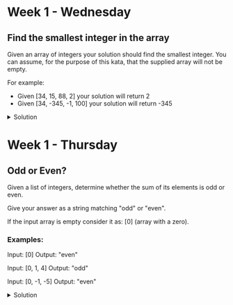 # Week 1 - Wednesday

## Find the smallest integer in the array

Given an array of integers your solution should find the smallest integer. 
You can assume, for the purpose of this kata, that the supplied array will not be empty.

For example:

- Given [34, 15, 88, 2] your solution will return 2
- Given [34, -345, -1, 100] your solution will return -345

<details>
  <summary>Solution</summary>
  
  ```js
  
    findSmallestInt(args) {
      return Math.min(...args);
    }
  ```

</details>

# Week 1 - Thursday

## Odd or Even?

Given a list of integers, determine whether the sum of its elements is odd or even.

Give your answer as a string matching "odd" or "even".

If the input array is empty consider it as: [0] (array with a zero).

### Examples:

Input: [0]
Output: "even"

Input: [0, 1, 4]
Output: "odd"

Input: [0, -1, -5]
Output: "even"

<details>
  <summary>Solution</summary>
  
  ```js
     
      function oddOrEven(arr) {
          return arr.length == 0 ? 'even' : arr.reduce((acc, el) => acc += el) % 2 == 0 ? 'even' : 'odd';
      }
  
  ```

</details>

